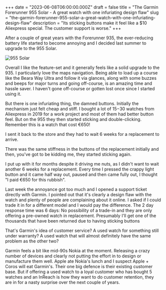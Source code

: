 +++
date = "2023-06-08T06:00:00.000Z"
draft = false
title = "The Garmin Forerunner 955 Solar - A great watch with one infuriating design flaw"
slug = "the-garmin-forerunner-955-solar-a-great-watch-with-one-infuriating-design-flaw"
description = "Its sticking buttons make it feel like a $10 Aliexpress special. The customer support is worse."
+++

After a couple of great years with the Forerunner 935, the ever-reducing battery life started to become annoying and I decided last summer to upgrade to the 955 Solar.

![955 Solar](/images/2023/06/955solar.jpg)

Overall I like the feature-set and it generally feels like a solid upgrade to the 935. I particularly love the maps navigation. Being able to load up a course like the Beara Way Ultra and follow it via glances, along with some buzzes and beeps for major turns and going off-course, is an amazing time and hassle saver. I haven't gone off-course or gotten lost once since I started using it. 

But there is one infuriating thing, the damned buttons. Initially the mechanism just felt cheap and stiff. I bought a lot of $15-$30 watches from Aliexpress in 2019 for a work project and most of them had better button feel. But on the 955 they then started sticking and double-clicking. Remember this is a watch that cost €650! 

I sent it back to the store and they had to wait 6 weeks for a replacement to arrive.

There was the same stiffness in the buttons of the replacement initially and then, you've got to be kidding me, they started sticking again.

I put up with it for months despite it driving me nuts, as I didn't want to wait another 6 weeks for a replacement. Every time I pressed the crappy light button and it came half way out, paused and then came fully out, I thought "I paid €650 for this rubbish".

Last week the annoyance got too much and I opened a support ticket directly with Garmin. I pointed out that it's clearly a design flaw with the watch and plenty of people are complaining about it online. I asked if I could trade it in for a different model and I would pay the difference. The 2 day response time was 6 days: No possibility of a trade-in and they are only offering a pre-owned watch in replacement. Presumably I'll get one of the thousands that have been returned due to having sticking buttons

That's Garmin's idea of customer service? A used watch for something still under warranty? A used watch that will almost definitely have the same problem as the other two?

Garmin feels a bit like mid-90s Nokia at the moment. Releasing a crazy number of devices and clearly not putting the effort in to design or manufacture them well. Apple ate Nokia's lunch and I suspect Apple + Coros will eat Garmin's. Their one big defence is their existing customer base. But if offering a used watch to a loyal customer who has bought 5 watches and an InReach is how they want to do customer retention, they are in for a nasty surprise over the next couple of years.

